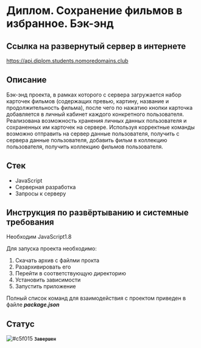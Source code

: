 # Диплом. Сохранение фильмов в избранное. Бэк-энд

## Ссылка на развернутый сервер в интернете
https://api.diplom.students.nomoredomains.club

## Описание
Бэк-энд проекта, в рамках которого с сервера загружается набор карточек фильмов (содержащих превью, картину, название и продолжительность фильма), после чего по нажатию кнопки карточка добавляется в личный кабинет каждого конкретного пользователя. Реализована возможность хранения личных данных пользователя и сохраненных им карточек на сервере. Используя корректные команды возможно отправить на сервер данные пользователя, получить с сервера данные пользователя, добавить фильм в коллекцию пользователя, получить коллекцию фильмов пользователя.

## Стек
* JavaScript
* Серверная разработка
* Запросы к серверу


## Инструкция по развёртыванию и системные требования
Необходим JavaScript1.8 

Для запуска проекта необходимо:
1) Скачать архив с файлми прокта
2) Разархивировать его
3) Перейти в соответствующую директорию
4) Установить зависимости
5) Запустить приложение

Полный список команд для взаимодействия с проектом приведен в файле ***package.json***

## Статус
![#c5f015](https://via.placeholder.com/15/c5f015/000000?text=+) **`Завершен`**
